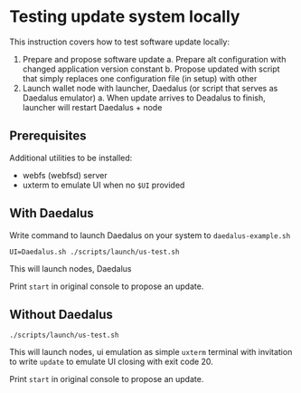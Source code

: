 # Testing update system locally

This instruction covers how to test software update locally:

  1. Prepare and propose software update
      a. Prepare alt configuration with changed application version constant
      b. Propose updated with script that simply replaces one configuration file (in setup) with other
  2. Launch wallet node with launcher, Daedalus (or script that serves as Daedalus emulator)
      a. When update arrives to Deadalus to finish, launcher will restart Daedalus + node

## Prerequisites

Additional utilities to be installed:

* webfs (webfsd) server
* uxterm to emulate UI when no `$UI` provided

## With Daedalus

Write command to launch Daedalus on your system to `daedalus-example.sh`

```
UI=Daedalus.sh ./scripts/launch/us-test.sh
```

This will launch nodes, Daedalus

Print `start` in original console to propose an update.

## Without Daedalus

```
./scripts/launch/us-test.sh
```

This will launch nodes, ui emulation as simple `uxterm` terminal with invitation to write `update` to emulate UI closing with exit code 20.

Print `start` in original console to propose an update.

